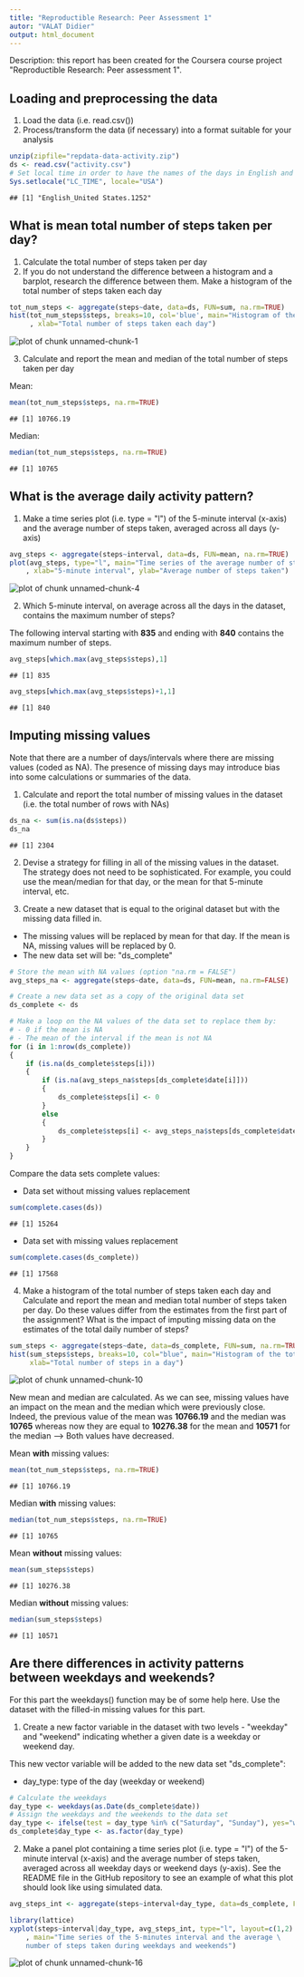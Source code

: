 ```yaml
---
title: "Reproductible Research: Peer Assessment 1"
autor: "VALAT Didier"
output: html_document
---
```

Description: this report has been created for the Coursera course project "Reproductible Research: Peer assessment 1".

## Loading and preprocessing the data
1. Load the data (i.e. read.csv())
2. Process/transform the data (if necessary) into a format suitable for your analysis


```r
unzip(zipfile="repdata-data-activity.zip")
ds <- read.csv("activity.csv")
# Set local time in order to have the names of the days in English and not French
Sys.setlocale("LC_TIME", locale="USA")
```

```
## [1] "English_United States.1252"
```

## What is mean total number of steps taken per day?
1. Calculate the total number of steps taken per day
2. If you do not understand the difference between a histogram and a barplot, research the difference between them. Make a histogram of the total number of steps taken each day


```r
tot_num_steps <- aggregate(steps~date, data=ds, FUN=sum, na.rm=TRUE)
hist(tot_num_steps$steps, breaks=10, col='blue', main="Histogram of the total number of steps per day"
     , xlab="Total number of steps taken each day")
```

![plot of chunk unnamed-chunk-1](figure/unnamed-chunk-1-1.png) 

3. Calculate and report the mean and median of the total number of steps taken per day

Mean:

```r
mean(tot_num_steps$steps, na.rm=TRUE)
```

```
## [1] 10766.19
```

Median:

```r
median(tot_num_steps$steps, na.rm=TRUE)
```

```
## [1] 10765
```

## What is the average daily activity pattern?

1. Make a time series plot (i.e. type = "l") of the 5-minute interval (x-axis) and the average number of steps taken, averaged across all days (y-axis)


```r
avg_steps <- aggregate(steps~interval, data=ds, FUN=mean, na.rm=TRUE)
plot(avg_steps, type="l", main="Time series of the average number of steps"
    , xlab="5-minute interval", ylab="Average number of steps taken")
```

![plot of chunk unnamed-chunk-4](figure/unnamed-chunk-4-1.png) 

2. Which 5-minute interval, on average across all the days in the dataset, contains the maximum number of steps?

The following interval starting with **835** and ending with **840** contains the maximum number of steps.

```r
avg_steps[which.max(avg_steps$steps),1]
```

```
## [1] 835
```

```r
avg_steps[which.max(avg_steps$steps)+1,1]
```

```
## [1] 840
```

## Imputing missing values

Note that there are a number of days/intervals where there are missing values (coded as NA). The presence of missing days may introduce bias into some calculations or summaries of the data.

1. Calculate and report the total number of missing values in the dataset (i.e. the total number of rows with NAs)


```r
ds_na <- sum(is.na(ds$steps))
ds_na
```

```
## [1] 2304
```

2. Devise a strategy for filling in all of the missing values in the dataset. The strategy does not need to be sophisticated. For example, you could use the mean/median for that day, or the mean for that 5-minute interval, etc.

3. Create a new dataset that is equal to the original dataset but with the missing data filled in.

- The missing values will be replaced by mean for that day. If the mean is NA, missing values will be replaced by 0.
- The new data set will be: "ds_complete"


```r
# Store the mean with NA values (option "na.rm = FALSE")
avg_steps_na <- aggregate(steps~date, data=ds, FUN=mean, na.rm=FALSE)

# Create a new data set as a copy of the original data set
ds_complete <- ds

# Make a loop on the NA values of the data set to replace them by:
# - 0 if the mean is NA 
# - The mean of the interval if the mean is not NA
for (i in 1:nrow(ds_complete))
{
    if (is.na(ds_complete$steps[i]))
    {
        if (is.na(avg_steps_na$steps[ds_complete$date[i]]))
        {
            ds_complete$steps[i] <- 0
        }
        else
        {
            ds_complete$steps[i] <- avg_steps_na$steps[ds_complete$date[i]]
        }
    }
}
```

Compare the data sets complete values:

- Data set without missing values replacement


```r
sum(complete.cases(ds))
```

```
## [1] 15264
```

- Data set with missing values replacement

```r
sum(complete.cases(ds_complete))
```

```
## [1] 17568
```

4. Make a histogram of the total number of steps taken each day and Calculate and report the mean and median total number of steps taken per day. Do these values differ from the estimates from the first part of the assignment? What is the impact of imputing missing data on the estimates of the total daily number of steps?


```r
sum_steps <- aggregate(steps~date, data=ds_complete, FUN=sum, na.rm=TRUE)
hist(sum_steps$steps, breaks=10, col="blue", main="Histogram of the total number of steps per day",
     xlab="Total number of steps in a day")
```

![plot of chunk unnamed-chunk-10](figure/unnamed-chunk-10-1.png) 

New mean and median are calculated. As we can see, missing values have an impact on the mean and the median which were previously close.
Indeed, the previous value of the mean was **10766.19** and the median was **10765** whereas now they are equal to **10276.38** for the mean and **10571** for the median --> Both values have decreased.

Mean **with** missing values:

```r
mean(tot_num_steps$steps, na.rm=TRUE)
```

```
## [1] 10766.19
```

Median **with** missing values:

```r
median(tot_num_steps$steps, na.rm=TRUE)
```

```
## [1] 10765
```

Mean **without** missing values:

```r
mean(sum_steps$steps)
```

```
## [1] 10276.38
```

Median **without** missing values: 

```r
median(sum_steps$steps)
```

```
## [1] 10571
```

## Are there differences in activity patterns between weekdays and weekends?

For this part the weekdays() function may be of some help here. Use the dataset with the filled-in missing values for this part.

1. Create a new factor variable in the dataset with two levels - "weekday" and "weekend" indicating whether a given date is a weekday or weekend day.

This new vector variable will be added to the new data set "ds_complete":
- day_type: type of the day (weekday or weekend)


```r
# Calculate the weekdays
day_type <- weekdays(as.Date(ds_complete$date))
# Assign the weekdays and the weekends to the data set
day_type <- ifelse(test = day_type %in% c("Saturday", "Sunday"), yes="weekend", "weekday")
ds_complete$day_type <- as.factor(day_type)
```

2. Make a panel plot containing a time series plot (i.e. type = "l") of the 5-minute interval (x-axis) and the average number of steps taken, averaged across all weekday days or weekend days (y-axis). See the README file in the GitHub repository to see an example of what this plot should look like using simulated data.


```r
avg_steps_int <- aggregate(steps~interval+day_type, data=ds_complete, FUN=mean)

library(lattice)
xyplot(steps~interval|day_type, avg_steps_int, type="l", layout=c(1,2)
    , main="Time series of the 5-minutes interval and the average \
    number of steps taken during weekdays and weekends")
```

![plot of chunk unnamed-chunk-16](figure/unnamed-chunk-16-1.png) 
